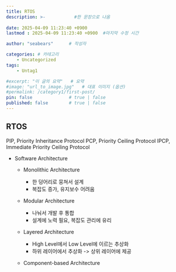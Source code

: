 ```yaml
---
title: RTOS
description: >-           #한 문장으로 나옴
  
date: 2025-04-09 11:23:40 +0900
lastmod : 2025-04-09 11:23:40 +0900  #마지막 수정 시간

author: "seabears"      # 작성자

categories: # 카테고리
    - Uncategorized  
tags: 
    - Untag1

#excerpt: "이 글의 요약"   # 요약
#image: "url_to_image.jpg"   # 대표 이미지 (옵션)
#permalink: /category1/first-post/
pin: false              # true | false
published: false        # true | false
---
```



## RTOS


PIP, Priority Inheritance Protocol
PCP, Priority Ceiling Protocol
IPCP, Immediate Priority Ceiling Protocol




- Software Architecture
  - Monolithic Architecture
    - 한 덩어리로 뭉쳐서 설계
    - 복잡도 증가, 유지보수 어려움

  - Modular Architecture
    - 나눠서 개발 후 통합
    - 설계에 노력 필요, 복잡도 관리에 유리

  - Layered Architecture
    - High Level에서 Low Level에 이르는 추상화
    - 하위 레이어에서 추상화 -> 상위 레이어에 제공

  - Component-based Architecture

